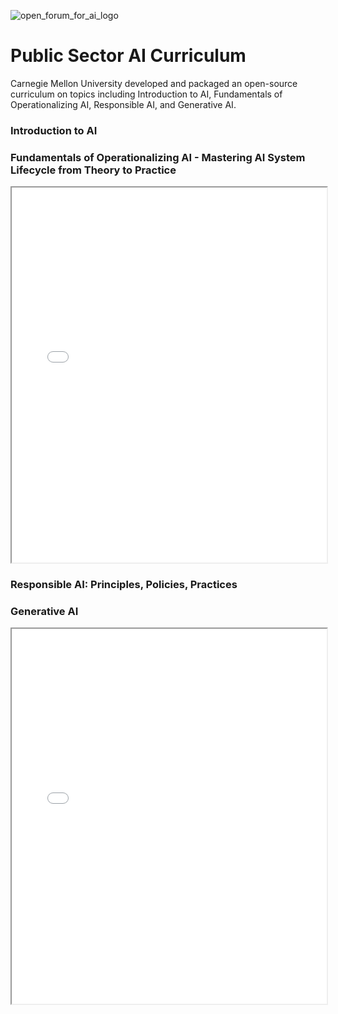 ![open_forum_for_ai_logo](https://github.com/user-attachments/assets/dfe12c5f-5c3f-487b-8e95-d88cf7b528c0)

# Public Sector AI Curriculum
Carnegie Mellon University developed and packaged an open-source curriculum on topics including Introduction to AI, Fundamentals of Operationalizing AI, Responsible AI, and Generative AI.


### Introduction to AI



### Fundamentals of Operationalizing AI - Mastering AI System Lifecycle from Theory to Practice
<iframe src="Operationalizing AI.pdf" width="100%" height="600px"></iframe>


### Responsible AI: Principles, Policies, Practices



### Generative AI
<iframe src="GenAI.pdf" width="100%" height="600px"></iframe>
